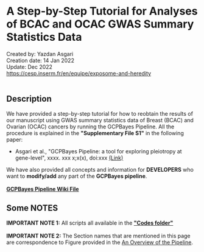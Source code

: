 # A Step-by-Step Tutorial for Analyses of BCAC and OCAC GWAS Summary Statistics Data
Created by: Yazdan Asgari<br>
Creation date: 14 Jan 2022<br>
Update: Dec 2022<br>
https://cesp.inserm.fr/en/equipe/exposome-and-heredity
<br>
<br>

## Description
We have provided a step-by-step tutorial for how to reobtain the results of our manuscript using GWAS summary statistics data of Breast (BCAC) and Ovarian (OCAC) cancers by running the GCPBayes Pipeline. All the procedure is explained in the **"Supplementary File S1"** in the following paper:
<br>
- Asgari et al., "GCPBayes Pipeline: a tool for exploring pleiotropy at gene-level", xxxx. xxx x;x(x), doi:xxx [(Link)](https://..../)

We have also provided all concepts and information  for **DEVELOPERS** who want to **modify/add** any part of the **GCPBayes pipeline**. 
<br>
<br>
[**GCPBayes Pipeline Wiki File**](0_Files/GCPBayes_Pipeline_Wiki_v4.pdf)

## Some NOTES
**IMPORTANT NOTE 1:** All scripts all available in the [**"Codes folder"**](../0_Codes/Source_Codes)
<br><br>
**IMPORTANT NOTE 2:** The Section names that are mentioned in this page are correspondence to Figure provided in the [An Overview of the Pipeline](../README.md#An-Overview-of-the-Pipeline).
<br>


